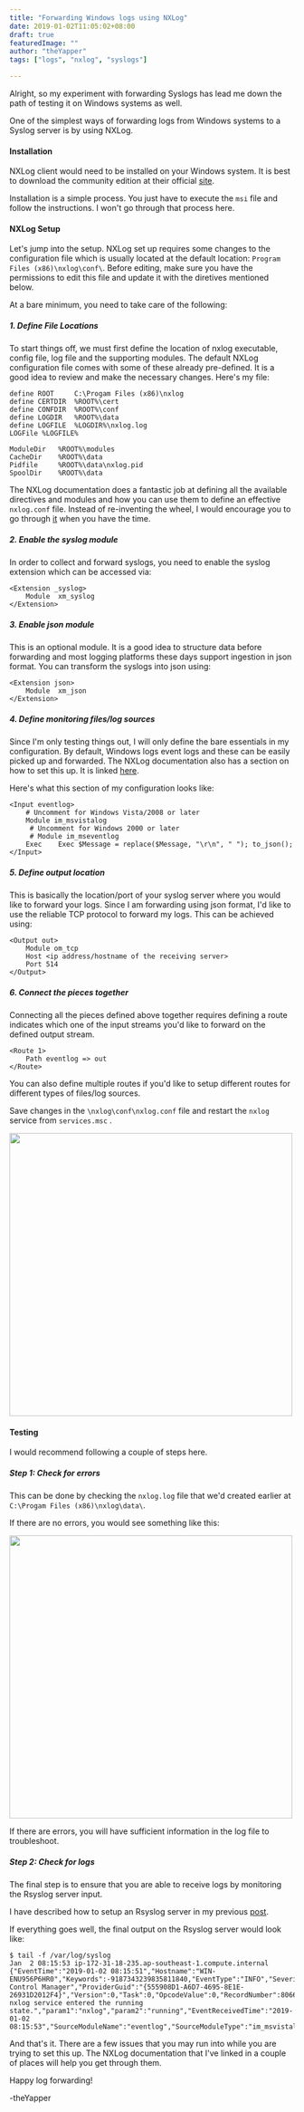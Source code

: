 ```yaml
---
title: "Forwarding Windows logs using NXLog"
date: 2019-01-02T11:05:02+08:00
draft: true
featuredImage: ""
author: "theYapper"
tags: ["logs", "nxlog", "syslogs"]

---
```


Alright, so my experiment with forwarding Syslogs has lead me down the path of testing it on Windows systems as well. 

One of the simplest ways of forwarding logs from Windows systems to a Syslog server is by using NXLog.

#### Installation

NXLog client would need to be installed on your Windows system. It is best to download the community edition at their official [site](https://nxlog.co/products/nxlog-community-edition/download). 

Installation is a simple process. You just have to execute the `msi` file and follow the instructions. I won't go through that process here. 

#### NXLog Setup

Let's jump into the setup. NXLog set up requires some changes to the configuration file which is usually located at the default location:  `Program Files (x86)\nxlog\conf\`. Before editing, make sure you have the permissions to edit this file and update it with the diretives mentioned below. 

At a bare minimum, you need to take care of the following: 

##### 1. Define File Locations 

To start things off, we must first define the location of nxlog executable, config file, log file and the supporting modules. The default NXLog configuration file comes with some of these already pre-defined. It is a good idea to review and make the necessary changes. 
Here's my file: 

```
define ROOT		C:\Progam Files (x86)\nxlog
define CERTDIR	%ROOT%\cert
define CONFDIR	%ROOT%\conf
define LOGDIR	%ROOT%\data
define LOGFILE	%LOGDIR%\nxlog.log
LOGFile %LOGFILE%

ModuleDir	%ROOT%\modules
CacheDir	%ROOT%\data
Pidfile		%ROOT%\data\nxlog.pid
SpoolDir	%ROOT%\data
```

The NXLog documentation does a fantastic job at defining all the available directives and modules and how you can use them to define an effective `nxlog.conf` file. Instead of re-inventing the wheel, I would encourage you to go through [it](https://nxlog.co/documentation/nxlog-user-guide-full#syslog) when you have the time.

##### 2. Enable the syslog module 

In order to collect and forward syslogs, you need to enable the syslog extension which can be accessed via: 

```
<Extension _syslog>
	Module 	xm_syslog
</Extension>
```

##### 3. Enable json module 

This is an optional module. It is a good idea to structure data before forwarding and most logging platforms these days support ingestion in json format. You can transform the syslogs into json using: 

```
<Extension json>
	Module 	xm_json
</Extension>
```

##### 4. Define monitoring files/log sources 

Since I'm only testing things out, I will only define the bare essentials in my configuration. By default, Windows logs event logs and these can be easily picked up and forwarded. The NXLog documentation also has a section on how to set this up. It is linked [here](https://nxlog.co/documentation/nxlog-user-guide-full#sending_eventlog). 

Here's what this section of my configuration looks like: 

```
<Input eventlog>
	# Uncomment for Windows Vista/2008 or later 
  	Module im_msvistalog
 	 # Uncomment for Windows 2000 or later
 	 # Module im_mseventlog
	Exec 	Exec $Message = replace($Message, "\r\n", " "); to_json();
</Input>
```

##### 5. Define output location 

This is basically the location/port of your syslog server where you would like to forward your logs. Since I am forwarding using json format, I'd like to use the reliable TCP protocol to forward my logs. This can be achieved using: 

```
<Output out>
	Module om_tcp 
	Host <ip address/hostname of the receiving server>
	Port 514
</Output>
```

##### 6. Connect the pieces together

Connecting all the pieces defined above together requires defining a route indicates which one of the input streams you'd like to forward on the defined output stream. 

```
<Route 1>
	Path eventlog => out
</Route>
```

You can also define multiple routes if you'd like to setup different routes for different types of files/log sources. 

Save changes in the `\nxlog\conf\nxlog.conf` file and restart the `nxlog` service from `services.msc` . 

<img src="/img/nxlog.png" width="500">

#### Testing

I would recommend following a couple of steps here. 

##### Step 1: Check for errors
This can be done by checking the `nxlog.log` file that we'd created earlier at `C:\Progam Files (x86)\nxlog\data\`. 

If there are no errors, you would see something like this: 

<img src="/img/nxlogfile.png" width="500">

If there are errors, you will have sufficient information in the log file to troubleshoot. 

##### Step 2: Check for logs

The final step is to ensure that you are able to receive logs by monitoring the Rsyslog server input. 

I have described how to setup an Rsyslog server in my previous [post](/post/using-rsyslog/#rsyslog-server-setup). 

If everything goes well, the final output on the Rsyslog server would look like: 

```
$ tail -f /var/log/syslog
Jan  2 08:15:53 ip-172-31-18-235.ap-southeast-1.compute.internal  {"EventTime":"2019-01-02 08:15:51","Hostname":"WIN-ENU956P6HR0","Keywords":-9187343239835811840,"EventType":"INFO","SeverityValue":2,"Severity":"INFO","EventID":7036,"SourceName":"Service Control Manager","ProviderGuid":"{555908D1-A6D7-4695-8E1E-26931D2012F4}","Version":0,"Task":0,"OpcodeValue":0,"RecordNumber":80664,"ProcessID":664,"ThreadID":3524,"Channel":"System","Message":"The nxlog service entered the running state.","param1":"nxlog","param2":"running","EventReceivedTime":"2019-01-02 08:15:53","SourceModuleName":"eventlog","SourceModuleType":"im_msvistalog"}
```

And that's it. There are a few issues that you may run into while you are trying to set this up. The NXLog documentation that I've linked in a couple of places will help you get through them. 

Happy log forwarding!


-theYapper
